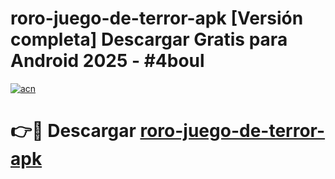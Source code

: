 # roro-juego-de-terror-apk  [Versión completa] Descargar Gratis para Android 2025 - #4boul

[![acn](https://github.com/user-attachments/assets/0f9c940e-d8b0-45ae-aac7-cd30a18b3e1c)](https://apps.freeplayer.one?title=roro-juego-de-terror-apk&ref=9F)

# 👉🔴 Descargar [roro-juego-de-terror-apk](https://apps.freeplayer.one?title=roro-juego-de-terror-apk&ref=9F)